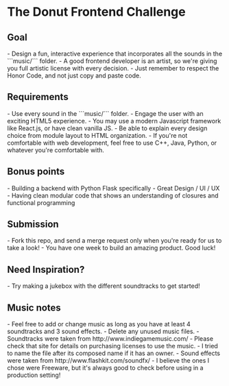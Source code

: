 <h1>The Donut Frontend Challenge</h1>

<h2>Goal</h2>
- Design a fun, interactive experience that incorporates all the sounds in the ```music/``` folder.
- A good frontend developer is an artist, so we're giving you full artistic license with every decision.
- Just remember to respect the Honor Code, and not just copy and paste code.

<h2>Requirements</h2>
- Use every sound in the ```music/``` folder.
- Engage the user with an exciting HTML5 experience.
- You may use a modern Javascript framework like React.js, or have clean vanilla JS.
- Be able to explain every design choice from module layout to HTML organization.
- If you're not comfortable with web development, feel free to use C++, Java, Python, or whatever you're comfortable with.

<h2>Bonus points</h2>
- Building a backend with Python Flask specifically
- Great Design / UI / UX
- Having clean modular code that shows an understanding of closures and functional programming

<h2>Submission</h2>
- Fork this repo, and send a merge request only when you're ready for us to take a look!
- You have one week to build an amazing product. Good luck!

<h2>Need Inspiration?</h2>
- Try making a jukebox with the different soundtracks to get started!

<h2>Music notes</h2>
- Feel free to add or change music as long as you have at least 4 soundtracks and 3 sound effects.
  - Delete any unused music files.
- Soundtracks were taken from http://www.indiegamemusic.com/
  - Please check that site for details on purchasing licenses to use the music.
  - I tried to name the file after its composed name if it has an owner.
- Sound effects were taken from http://www.flashkit.com/soundfx/
  - I believe the ones I chose were Freeware, but it's always good to check before using in a production setting!

